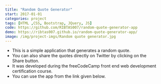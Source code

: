 ```yaml
---
title: "Random Quote Generator"
start: 2017-01-01
categories: project
tags: [HTML ,CSS, Bootstrap, JQuery, JS]
code: https://github.com/RIBTAS007/random-quote-generator-app
demo: https://ribtas007.github.io/random-quote-generator-app/
image: /img/project-imgs/Random quote generator.jpg
---
```



* This is a simple application that generates a random quote. 
* You can also share the quotes directly on Twitter by clicking on the Share button.
* It was developed during the freeCodeCamp front end web development certification course.
* You can use the app from the link given below.
